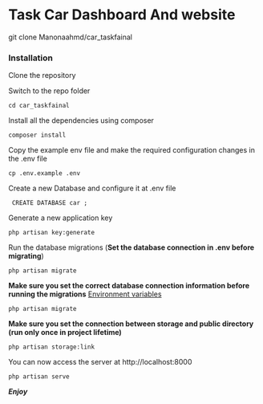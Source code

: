 # Task Car Dashboard And website
 git clone Manonaahmd/car_taskfainal

### Installation


Clone the repository

    


Switch to the repo folder

    cd car_taskfainal

Install all the dependencies using composer

    composer install

Copy the example env file and make the required configuration changes in the .env file

    cp .env.example .env

Create a new Database and configure it at .env file

     CREATE DATABASE car ;

Generate a new application key

    php artisan key:generate
    

Run the database migrations (**Set the database connection in .env before migrating**)

    php artisan migrate

**Make sure you set the correct database connection information before running the migrations** [Environment variables](#environment-variables)

    php artisan migrate

**Make sure you set the connection between storage and public directory (run only once in project lifetime)**

    php artisan storage:link 


You can now access the server at http://localhost:8000

    php artisan serve


***Enjoy*** 
    
    
